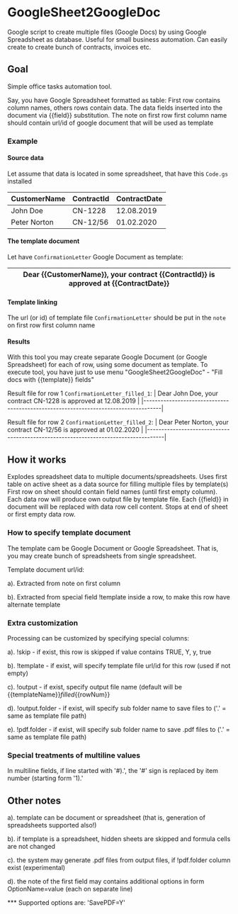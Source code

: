 # GoogleSheet2GoogleDoc

Google script to create multiple files (Google Docs) by using Google Spreadsheet as database.
Useful for small business automation. Can easily create to create bunch of contracts, invoices etc.

## Goal

Simple office tasks automation tool.

Say, you have Google Spreadsheet formatted as table:
First row contains column names, others rows contain data.
The data fields inserted into the document via {{field}} substitution.
The note on first row first column name should contain url/id of google document that will be used as template

### Example

#### Source data

Let assume that data is located in some spreadsheet, that have this `Code.gs` installed

| CustomerName   | ContractId | ContractDate |
|----------------|------------|--------------|
| John Doe       | CN-1228    | 12.08.2019   |
| Peter Norton   | CN-12/56   | 01.02.2020   |

#### The template document

Let have `ConfirmationLetter` Google Document as template:

| Dear {{CustomerName}}, your contract {{ContractId}} is approved at {{ContractDate}} |
|-------------------------------------------------------------------------------------|

#### Template linking

The url (or id) of template file `ConfirmationLetter` should be put in the `note` on first row first column name

#### Results 

With this tool you may create separate Google Document (or Google Spreadsheet) for each of row, using some document as template.
To execute tool, you have just to use menu "GoogleSheet2GoogleDoc" - "Fill docs with {{template}} fields"

Result file for row 1 `ConfirmationLetter_filled_1`:
| Dear John Doe, your contract CN-1228 is approved at 12.08.2019                     |
|------------------------------------------------------------------------------------|

Result file for row 2 `ConfirmationLetter_filled_2`:
| Dear Peter Norton, your contract CN-12/56 is approved at 01.02.2020                |
|------------------------------------------------------------------------------------|

## How it works

Explodes spreadsheet data to multiple documents/spreadsheets.
Uses first table on active sheet as a data source for filling multiple files by template(s)
First row on sheet should contain field names (until first empty column).
Each data row will produce own output file by template file.
Each {{field}} in document will be replaced with data row cell content.
Stops at end of sheet or first empty data row.

### How to specify template document

The template cam be Google Document or Google Spreadsheet.
That is, you may create bunch of spreadsheets from single spreadsheet.

Template document url/id:

a). Extracted from note on first column

b). Extracted from special field !template inside a row, to make this row have alternate template

### Extra customization

Processing can be customized by specifying special columns:

a). !skip - if exist, this row is skipped if value contains TRUE, Y, y, true

b). !template - if exist, will specify template file url/id for this row (used if not empty)

c). !output - if exist, specify output file name (default will be {{templateName}}_filled_{{rowNum}}

d). !output.folder - if exist, will specify sub folder name to save files to ('.' = same as template file path)

e). !pdf.folder - if exist, will specify sub folder name to save .pdf files to ('.' = same as template file path)

### Special treatments of multiline values

In multiline fields, if line started with '#).', the '#' sign is replaced by item number (starting form '1).'

## Other notes

a). template can be document or spreadsheet (that is, generation of spreadsheets supported also!)

b). if template is a spreadsheet, hidden sheets are skipped and formula cells are not changed

c). the system may generate .pdf files from output files, if !pdf.folder column exist (experimental)

d). the note of the first field may contains additional options in form OptionName=value (each on separate line)

*** Supported options are: 'SavePDF=Y'
